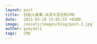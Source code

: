 ```yaml
---
layout: post
title:  创始人故事:从浙大混合到CMU
date:   2021-03-10 15:05:55 +0300
image:  /assets/images/blog/post-2.jpg
author: guoyaoli
tags:   CMU
---
```


